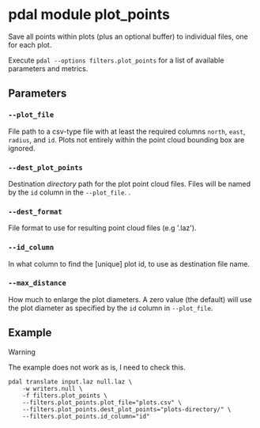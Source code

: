 # pdal module plot_points

Save all points within plots (plus an optional buffer) to individual files, one for each plot. 

Execute `pdal --options filters.plot_points` for a list of available parameters and metrics.


## Parameters

### `--plot_file`
File path to a csv-type file with at least the required columns `north`, `east`, `radius`, and `id`. 
Plots not entirely within the point cloud bounding box are ignored. 

### `--dest_plot_points`
Destination *directory* path for the plot point cloud files. 
Files will be named by the `id` column in the `--plot_file`.
.
### `--dest_format`
File format to use for resulting point cloud files (e.g '.laz'). 

### `--id_column`
In what column to find the [unique] plot id, to use as destination file name. 

### `--max_distance`
How much to enlarge the plot diameters. A zero value (the default) will use the plot diameter as specified by the `id` column in `--plot_file`.


## Example

> [!WARNING]
> The example does not work as is, I need to check this.

	pdal translate input.laz null.laz \
		-w writers.null \
		-f filters.plot_points \
		--filters.plot_points.plot_file="plots.csv" \
		--filters.plot_points.dest_plot_points="plots-directory/" \
		--filters.plot_points.id_column="id" 
